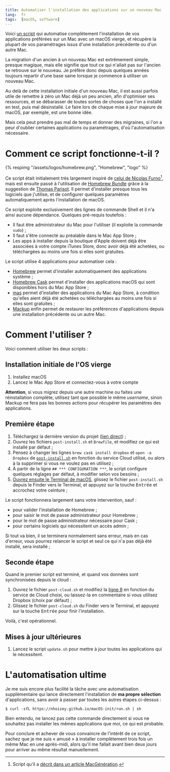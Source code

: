 ```yaml
---
title: Automatiser l'installation des applications sur un nouveau Mac
lang:  fr
tags:  [macOS, software]
---
```


Voici [un script](https://github.com/nhoizey/macOS-init) qui automatise complètement l'installation de vos applications préférées sur un Mac avec un macOS vierge, et récupère la plupart de vos paramétrages issus d'une installation précédente ou d'un autre Mac.

La migration d'un ancien à un nouveau Mac est extrêmement simple, presque magique, mais elle signifie que tout ce qui n'allait pas sur l'ancien se retrouve sur le nouveau. Je préfère donc depuis quelques années toujours repartir d'une base saine lorsque je commence à utiliser un nouveau Mac.

Au delà de cette installation initiale d'un nouveau Mac, il est aussi parfois utile de remettre à zéro un Mac déjà un peu ancien, afin d'optimiser ses ressources, et se débarasser de toutes sortes de choses que l'on a installé en test, puis mal désinstallé. Le faire lors de chaque mise à jour majeure de macOS, par exemple, est une bonne idée.

Mais cela peut prendre pas mal de temps et donner des migraines, si l'on a peur d'oublier certaines applications ou paramétrages, d'où l'automatisation nécessaire.

# Comment ce script fonctionne-t-il ?

{% respimg "/assets/logos/homebrew.png", "Homebrew", "logo" %}

Ce script était initialement très largement inspiré de [celui de Nicolas Furno](https://github.com/nicolinuxfr/macOS-post-installation)[^furno], mais est ensuite passé à l'utilisation de [Homebrew Bundle](https://github.com/Homebrew/homebrew-bundle) grâce à la suggestion de [Thomas Parisot](https://twitter.com/oncletom). Il permet d'installer presque tous les logiciels que j'utilise, et de configurer quelques paramètres automatiquement après l'installation de macOS.

[^furno]: Script qu'il a [décrit dans un article MacGénération](https://www.macg.co/logiciels/2017/01/un-script-pour-configurer-automatiquement-un-nouveau-mac-96652).

Ce script exploite exclusivement des lignes de commande Shell et il n'a ainsi aucune dépendance. Quelques pré-requis toutefois :

- Il faut être administrateur du Mac pour l'utiliser (il exploite la commande `sudo`) ;
- Il faut s'être connecté au préalable dans le Mac App Store ;
- Les apps à installer depuis la boutique d'Apple doivent déjà être associées à votre compte iTunes Store, donc avoir déjà été achetées, ou téléchargées au moins une fois si elles sont gratuites.

Le script utilise 4 applications pour automatiser cela :

- [Homebrew](http://brew.sh "Homebrew — The missing package manager for macOS") permet d'installer automatiquement des applications système ;
- [Homebrew Cask](https://caskroom.github.io) permet d'installer des applications macOS qui sont disponibles hors du Mac App Store ;
- [mas](https://github.com/mas-cli/mas) permet d'installer des applications du Mac App Store, à condition qu'elles aient déjà été achetées ou téléchargées au moins une fois si elles sont gratuites ;
- [Mackup](https://github.com/lra/mackup) enfin permet de restaurer les préférences d'applications depuis une installation précédente ou un autre Mac.

# Comment l'utiliser ?

Voici comment utiliser les deux scripts :

## Installation initiale de l'OS vierge

1. Installez macOS
1. Lancez le Mac App Store et connectez-vous à votre compte

**Attention**, si vous migrez depuis une autre machine ou faites une réinstallation complète, utilisez tant que possible le même *username*, sinon Mackup ne fera pas les bonnes actions pour récupérer les paramètres des applications.

## Première étape

1. Téléchargez la dernière version du projet ([lien direct](https://github.com/nhoizey/macOS-init/archive/master.zip)) ;
1. Ouvrez les fichiers `post-install.sh` et `Brewfile`, et modifiez ce qui est installé par défaut ;
1. Pensez à changer les lignes `brew cask install dropbox` et `open -a Dropbox` de [`post-install.sh`](https://github.com/nhoizey/macOS-init/blob/master/post-install.sh) en fonction du service Cloud utilisé, ou alors à la supprimer si vous ne voulez pas en utilisez ;
1. À partir de la ligne `## *** CONFIGURATION ***`, le script configure quelques réglages par défaut, à modifier selon vos besoins ;
1. [Ouvrez ensuite le Terminal de macOS](http://fr.wikihow.com/ouvrir-le-Terminal-sur-un-Mac), glissez le fichier `post-install.sh` depuis le Finder vers le Terminal, et appuyez sur la touche <kbd>Entrée</kbd> et accrochez votre ceinture ;

Le script fonctionnera largement sans votre intervention, sauf :

  - pour valider l'installation de Homebrew ;
  - pour saisir le mot de passe administrateur pour Homebrew ;
  - pour le mot de passe administrateur nécessaire pour Cask ;
  - pour certains logiciels qui nécessitent un accès admin ;

Si tout va bien, il se terminera normalement sans erreur, mais en cas d'erreur, vous pourrez relancer le script et seul ce qui n'a pas déjà été installé, sera installé ;

## Seconde étape

Quand le premier script est terminé, et quand vos données sont synchronisées depuis le cloud :

1. Ouvrez le fichier `post-cloud.sh` et modifiez la [ligne 8](https://github.com/nhoizey/macOS-init/blob/master/post-cloud.sh#L8) en fonction du service de Cloud choisi, ou laissez-la en commentaire si vous utilisez Dropbox (choix par défaut) ;
1. Glissez le fichier `post-cloud.sh` du Finder vers le Terminal, et appuyez sur la touche <kbd>Entrée</kbd> pour finir l'installation.

Voilà, c'est opérationnel.

## Mises à jour ultérieures

1. Lancez le script `update.sh` pour mettre à jour toutes les applications qui le nécessitent.

# L'automatisation ultime

Je me suis encore plus facilité la tâche avec une automatisation supplémentaire qui lance directement l'installation de **ma propre sélection** d'applications, sans avoir à passer par toutes les autres étapes ci-dessus :

```shell
$ curl -sfL https://nhoizey.github.io/macOS-init/run.sh | sh
```

Bien entendu, ne lancez pas cette commande directement si vous ne souhaitez pas installer les mêmes applications que moi, ce qui est probable.

Pour conclure et achever de vous convaincre de l'intérêt de ce script, sachez que je me suis « amusé » à installer complètement trois fois un même Mac en une après-midi, alors qu'il me fallait avant bien deux jours pour arriver au même résultat manuellement.
